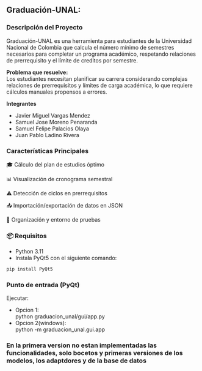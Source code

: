 ## Graduación-UNAL:
### Descripción del Proyecto
Graduación-UNAL es una herramienta para estudiantes de la Universidad Nacional de Colombia que calcula el número mínimo de semestres necesarios para completar un programa académico, respetando relaciones de prerrequisito y el límite de creditos por semestre.

**Problema que resuelve:**  
Los estudiantes necesitan planificar su carrera considerando complejas relaciones de prerrequisitos y límites de carga académica, lo que requiere cálculos manuales propensos a errores.

**Integrantes**
- Javier Miguel Vargas Mendez 
- Samuel Jose Moreno Penaranda
- Samuel Felipe Palacios Olaya
- Juan Pablo Ladino Rivera


### Características Principales
🎓 Cálculo del plan de estudios óptimo

📊 Visualización de cronograma semestral

⚠️ Detección de ciclos en prerrequisitos

📥 Importación/exportación de datos en JSON

🧮 Organización y entorno de pruebas 

### 📦 Requisitos

- Python 3.11
- Instala PyQt5 con el siguiente comando:

```bash
pip install PyQt5
```

### Punto de entrada (PyQt)

Ejecutar: 
- Opcion 1:  
python graduacion_unal/gui/app.py
- Opcion 2(windows):  
python -m graduacion_unal.gui.app

### En la primera version no estan implementadas las funcionalidades, solo bocetos y primeras versiones de los modelos, los adaptdores y de la base de datos
